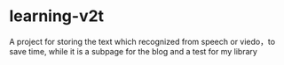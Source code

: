 # learning-v2t
A project for storing the text which recognized from speech or viedo，to save time, while it is a subpage for the blog and a test for my library
